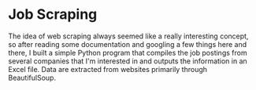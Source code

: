 # Job Scraping

The idea of web scraping always seemed like a really interesting concept, so after reading some documentation and googling a few things here and there, I built a simple Python program that compiles the job postings from several companies that I'm interested in and outputs the information in an Excel file. Data are extracted from websites primarily through BeautifulSoup.
